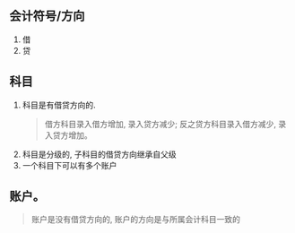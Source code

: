 
## 会计符号/方向
1. 借
2. 贷

## 科目
1. 科目是有借贷方向的. 
    > 借方科目录入借方增加, 录入贷方减少; 反之贷方科目录入借方减少, 录入贷方增加。 
2. 科目是分级的, 子科目的借贷方向继承自父级
3. 一个科目下可以有多个账户

## 账户。
> 账户是没有借贷方向的, 账户的方向是与所属会计科目一致的